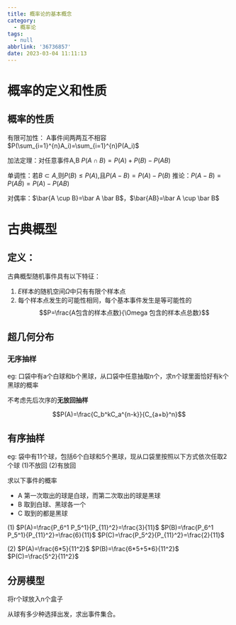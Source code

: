 ```yaml
---
title: 概率论的基本概念
category:
  - 概率论
tags:
  - null
abbrlink: '36736857'
date: 2023-03-04 11:11:13
---
```



# 概率的定义和性质
## 概率的性质
有限可加性：
A事件间两两互不相容
$P(\sum_{i=1}^{n}A_i)=\sum_{i=1}^{n}P(A_i)$

加法定理：对任意事件A,B
$P(A\cap B)=P(A)+P(B)-P(AB)$

单调性：若$B\subset A$,则$P(B)\le P(A)$,且$P(A-B)=P(A)-P(B)$
推论：$P(A-B)=P(A\bar{B})=P(A)-P(AB)$

对偶率：$\bar{A \cup B}=\bar A \bar B$，$\bar{AB}=\bar A \cup \bar B$

# 古典概型
## 定义：
古典概型随机事件具有以下特征：
1. $E$样本的随机空间$\Omega$中只有有限个样本点
2. 每个样本点发生的可能性相同，每个基本事件发生是等可能性的
$$P=\frac{A包含的样本点数}{\Omega 包含的样本点总数}$$

## 超几何分布
### 无序抽样
eg:
口袋中有a个白球和b个黑球，从口袋中任意抽取n个，求n个球里面恰好有k个黑球的概率

不考虑先后次序的**无放回抽样**

$$P(A)=\frac{C_b^kC_a^{n-k}}{C_{a+b}^n}$$

## 有序抽样
eg:
袋中有11个球，包括6个白球和5个黑球，现从口袋里按照以下方式依次任取2个球
(1)不放回
(2)有放回

求以下事件的概率
- A 第一次取出的球是白球，而第二次取出的球是黑球
- B 取到白球、黑球各一个
- C 取到的都是黑球

(1)
$P(A)=\frac{P_6^1 P_5^1}{P_{11}^2}=\frac{3}{11}$
$P(B)=\frac{P_6^1 P_5^1}{P_{11}^2}=\frac{6}{11}$
$P(C)=\frac{P_5^2}{P_{11}^2}=\frac{2}{11}$

(2)
$P(A)=\frac{6*5}{11^2}$
$P(B)=\frac{6*5+5*6}{11^2}$
$P(C)=\frac{5^2}{11^2}$

## 分房模型
将r个球放入n个盒子

从球有多少种选择出发，求出事件集合。
